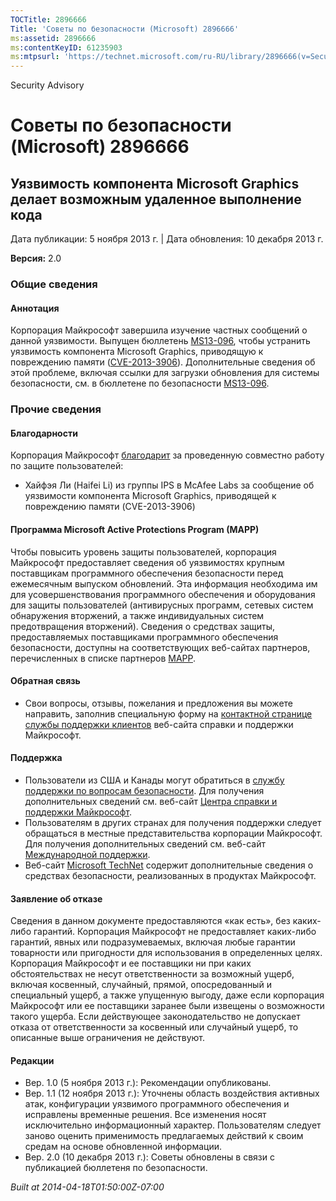 ```yaml
---
TOCTitle: 2896666
Title: 'Советы по безопасности (Microsoft) 2896666'
ms:assetid: 2896666
ms:contentKeyID: 61235903
ms:mtpsurl: 'https://technet.microsoft.com/ru-RU/library/2896666(v=Security.10)'
---
```


Security Advisory

Советы по безопасности (Microsoft) 2896666
==========================================

Уязвимость компонента Microsoft Graphics делает возможным удаленное выполнение кода
-----------------------------------------------------------------------------------

Дата публикации: 5 ноября 2013 г. | Дата обновления: 10 декабря 2013 г.

**Версия:** 2.0

### Общие сведения

#### Аннотация

Корпорация Майкрософт завершила изучение частных сообщений о данной уязвимости. Выпущен бюллетень [MS13-096](http://go.microsoft.com/fwlink/?linkid=344108), чтобы устранить уязвимость компонента Microsoft Graphics, приводящую к повреждению памяти ([CVE-2013-3906](http://www.cve.mitre.org/cgi-bin/cvename.cgi?name=cve-2013-3906)). Дополнительные сведения об этой проблеме, включая ссылки для загрузки обновления для системы безопасности, см. в бюллетене по безопасности [MS13-096](http://go.microsoft.com/fwlink/?linkid=344108).

### Прочие сведения

#### Благодарности

Корпорация Майкрософт [благодарит](http://go.microsoft.com/fwlink/?linkid=21127) за проведенную совместно работу по защите пользователей:

-   Хайфэя Ли (Haifei Li) из группы IPS в McAfee Labs за сообщение об уязвимости компонента Microsoft Graphics, приводящей к повреждению памяти (CVE-2013-3906)

#### Программа Microsoft Active Protections Program (MAPP)

Чтобы повысить уровень защиты пользователей, корпорация Майкрософт предоставляет сведения об уязвимостях крупным поставщикам программного обеспечения безопасности перед ежемесячным выпуском обновлений. Эта информация необходима им для усовершенствования программного обеспечения и оборудования для защиты пользователей (антивирусных программ, сетевых систем обнаружения вторжений, а также индивидуальных систем предотвращения вторжений). Сведения о средствах защиты, предоставляемых поставщиками программного обеспечения безопасности, доступны на соответствующих веб-сайтах партнеров, перечисленных в списке партнеров [MAPP](http://go.microsoft.com/fwlink/?linkid=215201).

#### Обратная связь

-   Свои вопросы, отзывы, пожелания и предложения вы можете направить, заполнив специальную форму на [контактной странице службы поддержки клиентов](http://support.microsoft.com/kb/?scid=sw;en;1257&showpage=1&ws=technet&sd=tech) веб-сайта справки и поддержки Майкрософт.

#### Поддержка

-   Пользователи из США и Канады могут обратиться в [службу поддержки по вопросам безопасности](http://go.microsoft.com/fwlink/?linkid=21131). Для получения дополнительных сведений см. веб-сайт [Центра справки и поддержки Майкрософт](http://support.microsoft.com/).
-   Пользователям в других странах для получения поддержки следует обращаться в местные представительства корпорации Майкрософт. Для получения дополнительных сведений см. веб-сайт [Международной поддержки](http://go.microsoft.com/fwlink/?linkid=21155).
-   Веб-сайт [Microsoft TechNet](http://go.microsoft.com/fwlink/?linkid=21132) содержит дополнительные сведения о средствах безопасности, реализованных в продуктах Майкрософт.

#### Заявление об отказе

Сведения в данном документе предоставляются «как есть», без каких-либо гарантий. Корпорация Майкрософт не предоставляет каких-либо гарантий, явных или подразумеваемых, включая любые гарантии товарности или пригодности для использования в определенных целях. Корпорация Майкрософт и ее поставщики ни при каких обстоятельствах не несут ответственности за возможный ущерб, включая косвенный, случайный, прямой, опосредованный и специальный ущерб, а также упущенную выгоду, даже если корпорация Майкрософт или ее поставщики заранее были извещены о возможности такого ущерба. Если действующее законодательство не допускает отказа от ответственности за косвенный или случайный ущерб, то описанные выше ограничения не действуют.

#### Редакции

-   Вер. 1.0 (5 ноября 2013 г.): Рекомендации опубликованы.
-   Вер. 1.1 (12 ноября 2013 г.): Уточнены область воздействия активных атак, конфигурации уязвимого программного обеспечения и исправлены временные решения. Все изменения носят исключительно информационный характер. Пользователям следует заново оценить применимость предлагаемых действий к своим средам на основе обновленной информации.
-   Вер. 2.0 (10 декабря 2013 г.): Советы обновлены в связи с публикацией бюллетеня по безопасности.

*Built at 2014-04-18T01:50:00Z-07:00*
